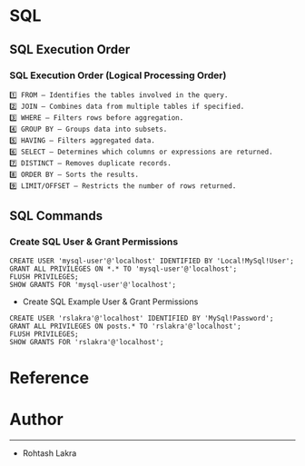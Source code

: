 # SQL



## SQL Execution Order

### SQL Execution Order (Logical Processing Order)
```text
1️⃣ FROM – Identifies the tables involved in the query.
2️⃣ JOIN – Combines data from multiple tables if specified.
3️⃣ WHERE – Filters rows before aggregation.
4️⃣ GROUP BY – Groups data into subsets.
5️⃣ HAVING – Filters aggregated data.
6️⃣ SELECT – Determines which columns or expressions are returned.
7️⃣ DISTINCT – Removes duplicate records.
8️⃣ ORDER BY – Sorts the results.
9️⃣ LIMIT/OFFSET – Restricts the number of rows returned.
```



## SQL Commands

### Create SQL User & Grant Permissions
```shell
CREATE USER 'mysql-user'@'localhost' IDENTIFIED BY 'Local!MySql!User';
GRANT ALL PRIVILEGES ON *.* TO 'mysql-user'@'localhost';
FLUSH PRIVILEGES;
SHOW GRANTS FOR 'mysql-user'@'localhost';
```

- Create SQL Example User & Grant Permissions
```shell
CREATE USER 'rslakra'@'localhost' IDENTIFIED BY 'MySql!Password';
GRANT ALL PRIVILEGES ON posts.* TO 'rslakra'@'localhost';
FLUSH PRIVILEGES;
SHOW GRANTS FOR 'rslakra'@'localhost';
```



# Reference




# Author

---

- Rohtash Lakra
